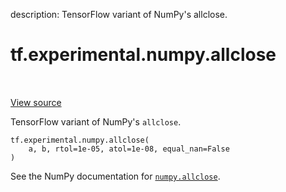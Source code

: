 description: TensorFlow variant of NumPy's allclose.

<div itemscope itemtype="http://developers.google.com/ReferenceObject">
<meta itemprop="name" content="tf.experimental.numpy.allclose" />
<meta itemprop="path" content="Stable" />
</div>

# tf.experimental.numpy.allclose

<!-- Insert buttons and diff -->

<table class="tfo-notebook-buttons tfo-api nocontent" align="left">

</table>

<a target="_blank" class="external" href="/code/stable/tensorflow/python/ops/numpy_ops/np_math_ops.py">View source</a>



TensorFlow variant of NumPy's `allclose`.


<pre class="devsite-click-to-copy prettyprint lang-py tfo-signature-link">
<code>tf.experimental.numpy.allclose(
    a, b, rtol=1e-05, atol=1e-08, equal_nan=False
)
</code></pre>



<!-- Placeholder for "Used in" -->

See the NumPy documentation for [`numpy.allclose`](https://numpy.org/doc/stable/reference/generated/numpy.allclose.html).